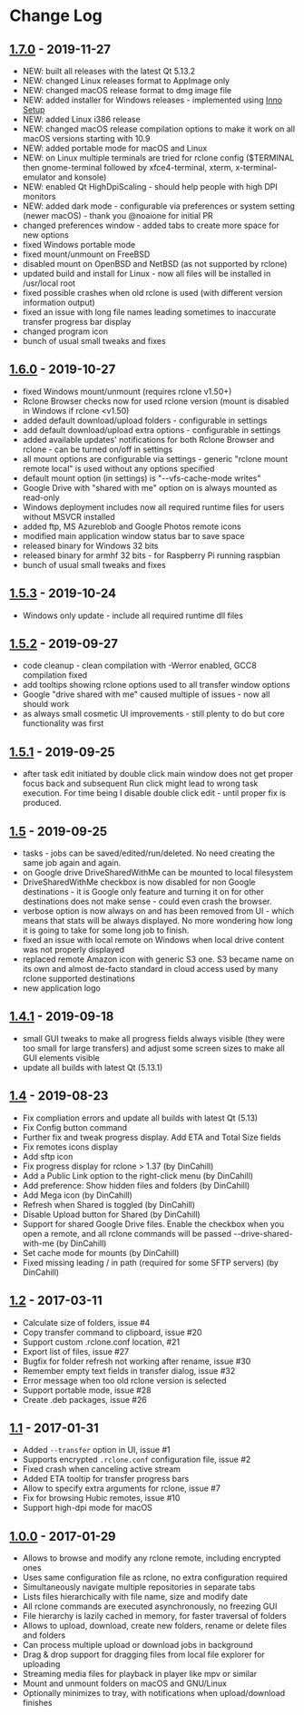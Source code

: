 # Change Log
## [1.7.0][1.7.0] - 2019-11-27
-   NEW: built all releases with the latest Qt 5.13.2
-   NEW: changed Linux releases format to AppImage only
-   NEW: changed macOS release format to dmg image file
-   NEW: added installer for Windows releases - implemented using [Inno Setup](https://github.com/jrsoftware/issrc)
-   NEW: added Linux i386 release
-   NEW: changed macOS release compilation options to make it work on all macOS versions starting with 10.9
-   NEW: added portable mode for macOS and Linux
-   NEW: on Linux multiple terminals are tried for rclone config ($TERMINAL then gnome-terminal followed by xfce4-terminal, xterm, x-terminal-emulator and konsole)
-   NEW: enabled Qt HighDpiScaling - should help people with high DPI monitors
-   NEW: added dark mode - configurable via preferences or system setting (newer macOS) - thank you @noaione for initial PR
-   changed preferences window - added tabs to create more space for new options
-   fixed Windows portable mode
-   fixed mount/unmount on FreeBSD
-   disabled mount on OpenBSD and NetBSD (as not supported by rclone)
-   updated build and install for Linux - now all files will be installed in /usr/local root
-   fixed possible crashes when old rclone is used (with different version information output)
-   fixed an issue with long file names leading sometimes to inaccurate transfer progress bar display
-   changed program icon
-   bunch of usual small tweaks and fixes

## [1.6.0][1.6.0] - 2019-10-27
-   fixed Windows mount/unmount (requires rclone v1.50+)
-   Rclone Browser checks now for used rclone version (mount is disabled in Windows if rclone <v1.50)
-   added default download/upload folders - configurable in settings
-   add default download/upload extra options - configurable in settings
-   added available updates' notifications for both Rclone Browser and rclone - can be turned on/off in settings
-   all mount options are configurable via settings - generic "rclone mount remote local" is used without any options specified
-   default mount option (in settings) is "--vfs-cache-mode writes"
-   Google Drive with "shared with me" option on is always mounted as read-only
-   Windows deployment includes now all required runtime files for users without MSVCR installed
-   added ftp, MS Azureblob and Google Photos remote icons
-   modified main application window status bar to save space
-   released binary for Windows 32 bits
-   released binary for armhf 32 bits - for Raspberry Pi running raspbian
-   bunch of usual small tweaks and fixes

## [1.5.3][1.5.3] - 2019-10-24
-   Windows only update - include all required runtime dll files

## [1.5.2][1.5.2] - 2019-09-27
-   code cleanup - clean compilation with -Werror enabled, GCC8 compilation fixed
-   add tooltips showing rclone options used to all transfer window options
-   Google "drive shared with me" caused multiple of issues - now all should work
-   as always small cosmetic UI improvements - still plenty to do but core functionality was first

## [1.5.1][1.5.1] - 2019-09-25
-   after task edit initiated by double click main window does not get proper focus back and subsequent Run click might lead to wrong task execution. For time being I disable double click edit - until proper fix is produced.

## [1.5][1.5] - 2019-09-25
-   tasks - jobs can be saved/edited/run/deleted. No need creating the same job again and again.
-   on Google drive DriveSharedWithMe can be mounted to local filesystem
-   DriveSharedWithMe checkbox is now disabled for non Google destinations - it is Google only feature and turning it on for other destinations does not make sense - could even crash the browser.
-   verbose option is now always on and has been removed from UI - which means that stats will be always displayed. No more wondering how long it is going to take for some long job to finish.
-   fixed an issue with local remote on Windows when local drive content was not properly displayed
-   replaced remote Amazon icon with generic S3 one. S3 became name on its own and almost de-facto standard in cloud access used by many rclone supported destinations
-   new application logo

## [1.4.1][1.4.1] - 2019-09-18
-   small GUI tweaks to make all progress fields always visible (they were too small for large transfers) and adjust some screen sizes to make all GUI elements visible
-   update all builds with latest Qt (5.13.1)

## [1.4][1.4] - 2019-08-23
-   Fix compliation errors and update all builds with latest Qt (5.13)
-   Fix Config button command
-   Further fix and tweak progress display. Add ETA and Total Size fields
-   Fix remotes icons display
-   Add sftp icon
-   Fix progress display for rclone > 1.37 (by DinCahill)
-   Add a Public Link option to the right-click menu (by DinCahill)
-   Add preference: Show hidden files and folders (by DinCahill)
-   Add Mega icon (by DinCahill)
-   Refresh when Shared is toggled (by DinCahill)
-   Disable Upload button for Shared (by DinCahill)
-   Support for shared Google Drive files. Enable the checkbox when you open a remote, and all rclone commands will be passed --drive-shared-with-me (by DinCahill)
-   Set cache mode for mounts (by DinCahill)
-   Fixed missing leading / in path (required for some SFTP servers) (by DinCahill)

## [1.2][1.2] - 2017-03-11
-   Calculate size of folders, issue #4
-   Copy transfer command to clipboard, issue #20
-   Support custom .rclone.conf location, #21
-   Export list of files, issue #27
-   Bugfix for folder refresh not working after rename, issue #30
-   Remember empty text fields in transfer dialog, issue #32
-   Error message when too old rclone version is selected
-   Support portable mode, issue #28
-   Create .deb packages, issue #26

## [1.1][1.1] - 2017-01-31
-   Added `--transfer` option in UI, issue #1
-   Supports encrypted `.rclone.conf` configuration file, issue #2
-   Fixed crash when canceling active stream
-   Added ETA tooltip for transfer progress bars
-   Allow to specify extra arguments for rclone, issue #7
-   Fix for browsing Hubic remotes, issue #10
-   Support high-dpi mode for macOS

## [1.0.0][1.0.0] - 2017-01-29
-   Allows to browse and modify any rclone remote, including encrypted ones
-   Uses same configuration file as rclone, no extra configuration required
-   Simultaneously navigate multiple repositories in separate tabs
-   Lists files hierarchically with file name, size and modify date
-   All rclone commands are executed asynchronously, no freezing GUI
-   File hierarchy is lazily cached in memory, for faster traversal of folders
-   Allows to upload, download, create new folders, rename or delete files and folders
-   Can process multiple upload or download jobs in background
-   Drag & drop support for dragging files from local file explorer for uploading
-   Streaming media files for playback in player like mpv or similar
-   Mount and unmount folders on macOS and GNU/Linux
-   Optionally minimizes to tray, with notifications when upload/download finishes

[1.7.0]: https://github.com/kapitainsky/RcloneBrowser/releases/tag/1.7.0
[1.6.0]: https://github.com/kapitainsky/RcloneBrowser/releases/tag/1.6.0
[1.5.3]: https://github.com/kapitainsky/RcloneBrowser/releases/tag/1.5.3
[1.5.2]: https://github.com/kapitainsky/RcloneBrowser/releases/tag/1.5.2
[1.5.1]: https://github.com/kapitainsky/RcloneBrowser/releases/tag/1.5.1
[1.5]: https://github.com/kapitainsky/RcloneBrowser/releases/tag/1.5
[1.4.1]: https://github.com/kapitainsky/RcloneBrowser/releases/tag/1.4.1
[1.4]: https://github.com/kapitainsky/RcloneBrowser/releases/tag/1.4
[1.2]: https://github.com/mmozeiko/RcloneBrowser/releases/tag/1.2
[1.1]: https://github.com/mmozeiko/RcloneBrowser/releases/tag/1.1
[1.0.0]: https://github.com/mmozeiko/RcloneBrowser/releases/tag/1.0.0
